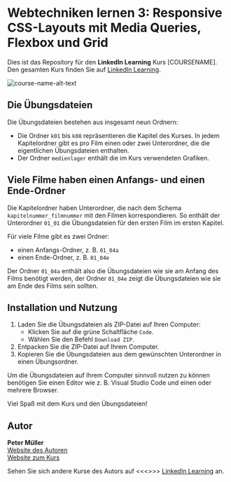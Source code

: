 # Webtechniken lernen 3: Responsive CSS-Layouts mit Media Queries, Flexbox und Grid

Dies ist das Repository für den **LinkedIn Learning** Kurs [COURSENAME]. Den gesamten Kurs finden Sie auf [LinkedIn Learning][lil-course-url].

![course-name-alt-text][lil-thumbnail-url]


## Die Übungsdateien     
Die Übungsdateien bestehen aus insgesamt neun Ordnern:     

- Die Ordner `k01` bis `k08` repräsentieren die Kapitel des Kurses. In jedem Kapitelordner gibt es pro Film einen oder zwei Unterordner, die die eigentlichen Übungsdateien enthalten.     
- Der Ordner `medienlager` enthält die im Kurs verwendeten Grafiken.     


## Viele Filme haben einen Anfangs- und einen Ende-Ordner     
Die Kapitelordner haben Unterordner, die nach dem Schema `kapitelnummer_filmnummer` mit den Filmen korrespondieren. So enthält der Unterordner `01_01` die Übungsdateien für den ersten Film im ersten Kapitel.

Für viele Filme gibt es zwei Ordner: 

- einen Anfangs-Ordner, z. B. `01_04a`    
- einen Ende-Ordner, z. B. `01_04e`     

Der Ordner `01_04a` enthält also die Übungsdateien wie sie am Anfang des Films benötigt werden, der Ordner `01_04e` zeigt die Übungsdateien wie sie am Ende des Films sein sollten. 


## Installation und Nutzung          
1. Laden Sie die Übungsdateien als ZIP-Datei auf Ihren Computer:   
    - Klicken Sie auf die grüne Schaltfläche `Code`.
    - Wählen Sie den Befehl `Download ZIP`. 
2. Entpacken Sie die ZIP-Datei auf Ihrem Computer. 
3. Kopieren Sie die Übungsdateien aus dem gewünschten Unterordner in einen Übungsordner. 

Um die Übungsdateien auf Ihrem Computer sinnvoll nutzen zu können benötigen Sie einen Editor wie z. B. Visual Studio Code und einen oder mehrere Browser. 

Viel Spaß mit dem Kurs und den Übungsdateien! 

## Autor    
**Peter Müller**    
[Website des Autoren](https://pmueller.de/)     
[Website zum Kurs](https://html-und-css.de/videokurs)     

Sehen Sie sich andere Kurse des Autors auf <<<<Link aktualisieren>>>> [LinkedIn Learning](https://www.linkedin.com/learning/instructors/name_des_autors?u=104) an.

[lil-course-url]: https://www.linkedin.com/learning/
[lil-thumbnail-url]: https://